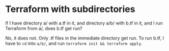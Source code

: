 # Terraform with subdirectories

If I have directory a/ with a.tf in it, and directory a/b/ with b.tf in it, and
I run Terraform from a/, does b.tf get run?

No, it does not. Only .tf files in the immediate directory get run. To run b.tf,
I have to `cd` into `a/b/`, and run `terraform init && terraform apply`.
